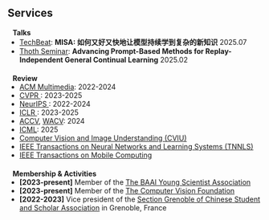## Services
<!-- 
<h4 style="margin:0 10px 0;">Conference Reviewers</h4>

<ul style="margin:0 0 5px;">
  <li><a href="http://cvpr2023.thecvf.com/"><autocolor>IEEE/CVF Conference on Computer Vision and Pattern Recognition (CVPR) 2021-2023</autocolor></a></li>
  <li><a href="http://iccv2021.thecvf.com/"><autocolor>IEEE/CVF International Conference on Computer Vision (ICCV) 2021</autocolor></a></li>
  <li><a href="https://eccv2022.ecva.net/"><autocolor>European Conference on Computer Vision (ECCV) 2022</autocolor></a></li>
</ul> -->

<h4 style="margin:0 10px 0;">Talks</h4>

<ul style="margin:0 0 20px;">
<li><a href="https://www.techbeat.net/talk-info?id=980" target="_blank"> TechBeat</a>: <strong>MISA:  如何又好又快地让模型持续学到复杂的新知识</strong> 2025.07</li>
<li><a href="https://team.inria.fr/thoth/seminars/" target="_blank"> Thoth Seminar</a>: <strong>Advancing Prompt-Based Methods for Replay-Independent General Continual Learning</strong> 2025.02</li>
</ul>

<h4 style="margin:0 10px 0;">Review</h4>

<ul style="margin:0 0 20px;">
  <li><a href="https://www.acmmm2023.org/" target="_blank"> ACM Multimedia</a>: 2022-2024</li>
  <li><a href="https://cvpr.thecvf.com/" target="_blank"> CVPR </a>: 2023-2025 </li>
  <li><a href="https://neurips.cc/" target="_blank"> NeurIPS </a>: 2022-2024 </li>
  <li><a href="https://iclr.cc/" target="_blank"> ICLR </a>: 2023-2025 </li>
  <li><a href="https://neurips.cc/" target="_blank"> ACCV</a>, <a href="https://wacv2025.thecvf.com/" target="_blank"> WACV</a>: 2024</li>
  <li><a href="https://icml.cc/" target="_blank"> ICML</a>: 2025</li>
  <li><a href="https://www.sciencedirect.com/journal/computer-vision-and-image-understanding" target="_blank"> Computer Vision and Image Understanding (CVIU) </a></li>
  <li><a href="https://cis.ieee.org/publications/t-neural-networks-and-learning-systems" target="_blank"> IEEE Transactions on Neural Networks and Learning Systems (TNNLS) </a></li>
  <li><a href="https://ieeexplore.ieee.org/xpl/RecentIssue.jsp?punumber=7755" target="_blank"> IEEE Transactions on Mobile Computing </a></li> 
</ul>

<h4 style="margin:0 10px 0;">Membership & Activities</h4>

<ul style="margin:0 0 20px;">
  <li><strong>[2023-present]</strong> Member of the <a href="https://www.thecvf.com/" target="_blank"> The BAAI Young Scientist Association </a></li>
  <li><strong>[2023-present]</strong> Member of the <a href="https://baai.ac.cn/" target="_blank"> The Computer Vision Foundation </a></li>
  <li><strong>[2022-2023]</strong> Vice president of the <a href="http://jiaoyuchu.online.fr/Subpages/UCECF.html" target="_blank"> Section Grenoble of Chinese Student and Scholar Association</a> in Grenoble, France</li>
</ul>
